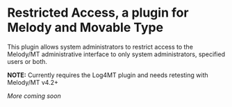 # Restricted Access, a plugin for Melody and Movable Type #

This plugin allows system administrators to restrict access to the Melody/MT administrative interface to only system administrators, specified users or both.

**NOTE:** Currently requires the Log4MT plugin and needs retesting with Melody/MT v4.2+

_More coming soon_
